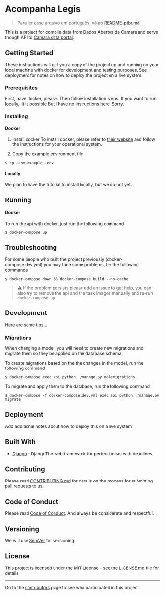 # Acompanha Legis
> Para ler esse arquivo em português, vá ao [README-ptbr.md](https://github.com/AcompanhaLegis/acompanha-legis-api/blob/master/README-ptbr.md)

This is a project for compile data from Dados Abertos da Camara and serve though API to [Camara data portal](https://github.com/AcompanhaLegis/camara-data-portal).

## Getting Started

These instructions will get you a copy of the project up and running on your local machine with docker for development and testing purposes. See deployment for notes on how to deploy the project on a live system.

### Prerequisites

First, have docker, please. Then follow installation steps.
If you want to run locally, iit is possible But I have no instructions here. Sorry.


### Installing

#### Docker

1. Install docker
To install docker, please refer to [their website](https://docs.docker.com/get-docker/)
and follow the instructions for your operational system.

1. Copy the example environment file

```
$ cp .env.example .env
```


#### Locally

We plan to have the tutorial to install locally, but we do not yet.


## Running

#### Docker
To run the api with docker, just run the following command
```
$ docker-compose up
```

## Troubleshooting

For some people who built the project previously (docker-compose.dev.yml) you may face some problems, try the following commands:

````
$ docker-compose down && docker-compose build --no-cache
````

> :warning: If the problem persists please add an issue to get help, you can also try to remove the api and the task images manually and re-run `docker-compose up`

## Development

Here are some tips...

### Migrations

When changing a model, you will need to create new migrations and migrate them so they be applied on the database schema.

To create migrations based on the the changes in the model, run the following command

```
$ docker-compose exec api python ./manage.py makemigrations
```

To migrate and apply them to the database, run the following command

```
$ docker-compose -f docker-compose.dev.yml exec api python ./manage.py migrate
```


## Deployment

Add additional notes about how to deploy this on a live system

## Built With

* [Django](https://www.djangoproject.com/) - DjangoThe web framework for perfectionists with deadlines.

## Contributing

Please read [CONTRIBUTING.md](tobedone) for details on the process for submitting pull requests to us.

## Code of Conduct
Please read [Code of Conduct](https://github.com/AcompanhaLegis/code-of-conduct).
And always be considerate and respectful.

## Versioning

We will use [SemVer](http://semver.org/) for versioning.

## License

This project is licensed under the MIT License - see the [LICENSE.md](LICENSE.md) file for details

---
Go to the [contributors](https://github.com/your/project/contributors) page to see who participated in this project.
